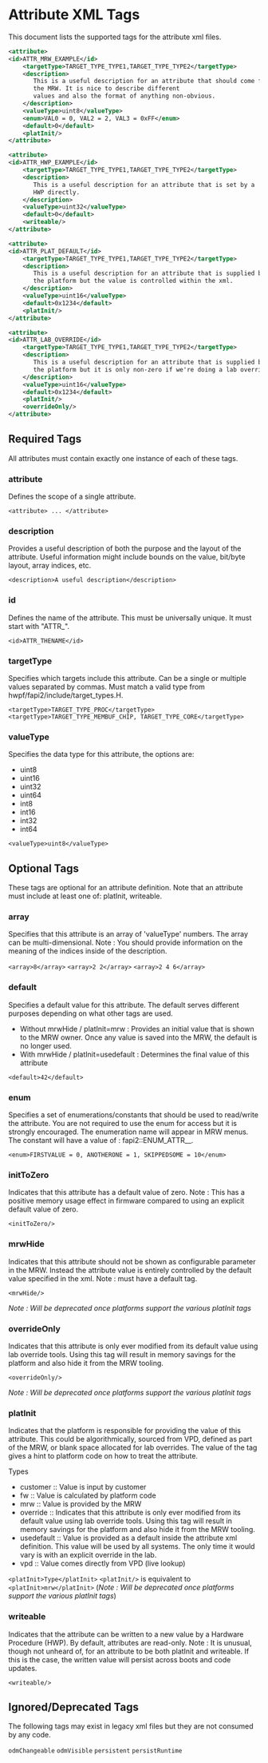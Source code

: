 
# Attribute XML Tags

This document lists the supported tags for the attribute xml files.

```xml
<attribute>
<id>ATTR_MRW_EXAMPLE</id>
    <targetType>TARGET_TYPE_TYPE1,TARGET_TYPE_TYPE2</targetType>
    <description>
       This is a useful description for an attribute that should come from
       the MRW. It is nice to describe different
       values and also the format of anything non-obvious.
    </description>
    <valueType>uint8</valueType>
    <enum>VAL0 = 0, VAL2 = 2, VAL3 = 0xFF</enum>
    <default>0</default>
    <platInit/>
</attribute>

<attribute>
<id>ATTR_HWP_EXAMPLE</id>
    <targetType>TARGET_TYPE_TYPE1,TARGET_TYPE_TYPE2</targetType>
    <description>
       This is a useful description for an attribute that is set by a
       HWP directly.
    </description>
    <valueType>uint32</valueType>
    <default>0</default>
    <writeable/>
</attribute>

<attribute>
<id>ATTR_PLAT_DEFAULT</id>
    <targetType>TARGET_TYPE_TYPE1,TARGET_TYPE_TYPE2</targetType>
    <description>
       This is a useful description for an attribute that is supplied by
       the platform but the value is controlled within the xml.
    </description>
    <valueType>uint16</valueType>
    <default>0x1234</default>
    <platInit/>
</attribute>

<attribute>
<id>ATTR_LAB_OVERRIDE</id>
    <targetType>TARGET_TYPE_TYPE1,TARGET_TYPE_TYPE2</targetType>
    <description>
       This is a useful description for an attribute that is supplied by
       the platform but it is only non-zero if we're doing a lab override.
    </description>
    <valueType>uint16</valueType>
    <default>0x1234</default>
    <platInit/>
    <overrideOnly/>
</attribute>

```

## Required Tags
All attributes must contain exactly one instance of each of these tags.

### attribute
Defines the scope of a single attribute.

`<attribute> ... </attribute>`

### description
Provides a useful description of both the purpose and the layout of the attribute.  Useful information might include bounds on the value, bit/byte layout, array indices, etc.

`<description>A useful description</description>`

### id
Defines the name of the attribute.
This must be universally unique.
It must start with "ATTR_".

`<id>ATTR_THENAME</id>`

### targetType
Specifies which targets include this attribute.
Can be a single or multiple values separated by commas.
Must match a valid type from hwpf/fapi2/include/target_types.H.

`<targetType>TARGET_TYPE_PROC</targetType>`
`<targetType>TARGET_TYPE_MEMBUF_CHIP, TARGET_TYPE_CORE</targetType>`

### valueType
Specifies the data type for this attribute, the options are:
- uint8
- uint16
- uint32
- uint64
- int8
- int16
- int32
- int64

`<valueType>uint8</valueType>`


## Optional Tags
These tags are optional for an attribute definition.
Note that an attribute must include at least one of: platInit, writeable.

### array
Specifies that this attribute is an array of 'valueType' numbers.  The array can be multi-dimensional.
Note : You should provide information on the meaning of the indices inside of the description.

`<array>8</array>`
`<array>2 2</array>`
`<array>2 4 6</array>`

### default
Specifies a default value for this attribute.  The default serves different purposes depending on what other tags are used.
* Without mrwHide / platInit=mrw : Provides an initial value that is shown to the MRW owner.  Once any value is saved into the MRW, the default is no longer used.
* With mrwHide / platInit=usedefault : Determines the final value of this attribute

`<default>42</default>`

### enum
Specifies a set of enumerations/constants that should be used to read/write the attribute.  You are not required to use the enum for access but it is strongly encouraged.  The enumeration name will appear in MRW menus.
The constant will have a value of : fapi2::ENUM_ATTR_<name of attribute>_<enum string>.

`<enum>FIRSTVALUE = 0, ANOTHERONE = 1, SKIPPEDSOME = 10</enum>`

### initToZero
Indicates that this attribute has a default value of zero.
Note : This has a positive memory usage effect in firmware compared to using an explicit default value of zero.

`<initToZero/>`

### mrwHide
Indicates that this attribute should not be shown as configurable parameter in the MRW.  Instead the attribute value is entirely controlled by the default value specified in the xml.
Note : must have a default tag.

`<mrwHide/>`

*Note : Will be deprecated once platforms support the various platInit tags*

### overrideOnly
Indicates that this attribute is only ever modified from its default value using lab override tools.  Using this tag will result in memory savings for the platform and also hide it from the MRW tooling.

`<overrideOnly/>`

*Note : Will be deprecated once platforms support the various platInit tags*

### platInit
Indicates that the platform is responsible for providing the value of this attribute.  This could be algorithmically, sourced from VPD, defined as part of the MRW, or blank space allocated for lab overrides.  The value of the tag gives a hint to platform code on how to treat the attribute.

Types
* customer :: Value is input by customer
* fw  :: Value is calculated by platform code
* mrw :: Value is provided by the MRW
* override :: Indicates that this attribute is only ever modified from its default value using lab override tools.  Using this tag will result in memory savings for the platform and also hide it from the MRW tooling.
* usedefault :: Value is provided as a default inside the attribute xml definition.  This value will be used by all systems.  The only time it would vary is with an explicit override in the lab.
* vpd :: Value comes directly from VPD (live lookup)

`<platInit>Type</platInit>`
`<platInit/>` is equivalent to `<platInit>mrw</platInit>` (*Note : Will be deprecated once platforms support the various platInit tags*)

### writeable
Indicates that the attribute can be written to a new value by a Hardware Procedure (HWP).  By default, attributes are read-only.
Note : It is unusual, though not unheard of, for an attribute to be both platInit and writeable.  If this is the case, the written value will persist across boots and code updates.

`<writeable/>`



## Ignored/Deprecated Tags
The following tags may exist in legacy xml files but they are not consumed by any code.

`odmChangeable`
`odmVisible`
`persistent`
`persistRuntime`
